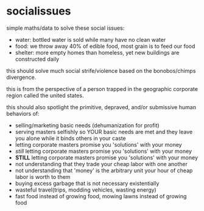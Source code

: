 # socialissues
simple maths/data to solve these social issues:
- water: bottled water is sold while many have no clean water
- food: we throw away 40% of edible food, most grain is to feed our food
- shelter: more empty homes than homeless, yet new buildings are constructed daily

this should solve much social strife/violence based on the bonobos/chimps divergence.

this is from the perspective of a person trapped in the geographic corporate region called the united states.

this should also spotlight the primitive, depraved, and/or submissive human behaviors of:
- selling/marketing basic needs (dehumanization for profit)
- serving masters selfishly so YOUR basic needs are met and they leave you alone while it binds others in your caste
- letting corporate masters promise you 'solutions' with your money
- <i>still</i> letting corporate masters promise you 'solutions' with your money
- <strong>STILL</strong> letting corporate masters promise you 'solutions' with your money
- not understanding that they trade your cheap labor with one another
- not understanding that 'money' is the arbitrary unit your hour of cheap labor is worth to them
- buying excess garbage that is not necessary existentially
- wasteful travel(trips, modding vehicles, wasting energy)
- fast food instead of growing food, mowing lawns instead of growing food
